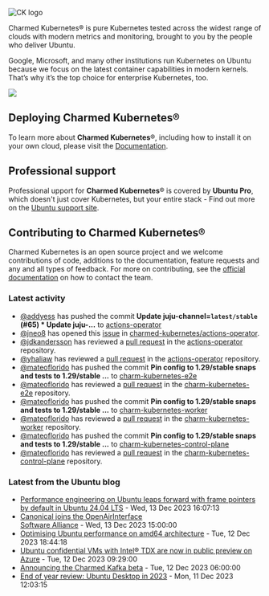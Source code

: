 ![CK logo](https://assets.ubuntu.com/v1/451d4cf4-Charmed+Kubernetes_RGB_onWhite_2022.svg)

Charmed Kubernetes® is pure Kubernetes tested across the widest range of clouds with modern metrics and monitoring, brought to you by the people who deliver Ubuntu.

Google, Microsoft, and many other institutions run Kubernetes on Ubuntu because we focus on the latest container capabilities in modern kernels. That’s why it’s the top choice for enterprise Kubernetes, too.

![](https://assets.ubuntu.com/v1/843c77b6-juju-at-a-glace.svg)

## Deploying Charmed Kubernetes®

To learn more about **Charmed Kubernetes**®, including how to install it on your own cloud, please visit the [Documentation][docs].

## Professional support

Professional upport for **Charmed Kubernetes**® is covered by **Ubuntu Pro**, which doesn't just cover Kubernetes, but your entire stack - Find out more on the [Ubuntu support site](https://ubuntu.com/support).

## Contributing to Charmed Kubernetes®

Charmed Kubernetes is an open source project and we welcome contributions of code, additions to the documentation, feature requests and any and all types of feedback. For more on contributing, see the [official documentation][get-in-touch] on how to contact the team.

<!-- LINKS -->
[docs]: https://ubuntu.com/kubernetes/docs
[get-in-touch]: https://ubuntu.com/kubernetes/docs/get-in-touch

### Latest activity

<!-- activity starts -->
 - [@addyess](https://github.com/addyess) has pushed the commit **Update juju-channel=`latest/stable` (#65)  * Update juju-...** to [actions-operator](https://github.com/charmed-kubernetes/actions-operator)
 - [@jneo8](https://github.com/jneo8) has opened this [issue](https://github.com/charmed-kubernetes/actions-operator/issues/66) in [charmed-kubernetes/actions-operator](https://api.github.com/repos/charmed-kubernetes/actions-operator).
 - [@jdkandersson](https://github.com/jdkandersson) has reviewed a [pull request](https://github.com/charmed-kubernetes/actions-operator/pull/63) in the [actions-operator](https://github.com/charmed-kubernetes/actions-operator) repository.
 - [@yhaliaw](https://github.com/yhaliaw) has reviewed a [pull request](https://github.com/charmed-kubernetes/actions-operator/pull/63) in the [actions-operator](https://github.com/charmed-kubernetes/actions-operator) repository.
 - [@mateoflorido](https://github.com/mateoflorido) has pushed the commit **Pin config to 1.29/stable snaps and tests to 1.29/stable ...** to [charm-kubernetes-e2e](https://github.com/charmed-kubernetes/charm-kubernetes-e2e)
 - [@mateoflorido](https://github.com/mateoflorido) has reviewed a [pull request](https://github.com/charmed-kubernetes/charm-kubernetes-e2e/pull/31) in the [charm-kubernetes-e2e](https://github.com/charmed-kubernetes/charm-kubernetes-e2e) repository.
 - [@mateoflorido](https://github.com/mateoflorido) has pushed the commit **Pin config to 1.29/stable snaps and tests to 1.29/stable ...** to [charm-kubernetes-worker](https://github.com/charmed-kubernetes/charm-kubernetes-worker)
 - [@mateoflorido](https://github.com/mateoflorido) has reviewed a [pull request](https://github.com/charmed-kubernetes/charm-kubernetes-worker/pull/158) in the [charm-kubernetes-worker](https://github.com/charmed-kubernetes/charm-kubernetes-worker) repository.
 - [@mateoflorido](https://github.com/mateoflorido) has pushed the commit **Pin config to 1.29/stable snaps and tests to 1.29/stable ...** to [charm-kubernetes-control-plane](https://github.com/charmed-kubernetes/charm-kubernetes-control-plane)
 - [@mateoflorido](https://github.com/mateoflorido) has reviewed a [pull request](https://github.com/charmed-kubernetes/charm-kubernetes-control-plane/pull/319) in the [charm-kubernetes-control-plane](https://github.com/charmed-kubernetes/charm-kubernetes-control-plane) repository.
<!-- activity ends -->

<!-- roadmap starts -->

<!-- roadmap ends -->

### Latest from the Ubuntu blog

<!-- blog starts -->
* [Performance engineering on Ubuntu leaps forward with frame pointers by default in Ubuntu 24.04 LTS](https://ubuntu.com//blog/ubuntu-performance-engineering-with-frame-pointers-by-default) - Wed, 13 Dec 2023 16:07:13 
* [Canonical joins the OpenAirInterface<br>Software Alliance](https://ubuntu.com//blog/canonical-joins-the-openairinterfacesoftware-alliance) - Wed, 13 Dec 2023 15:00:00 
* [Optimising Ubuntu performance on amd64 architecture](https://ubuntu.com//blog/optimising-ubuntu-performance-on-amd64-architecture) - Tue, 12 Dec 2023 18:44:18 
* [Ubuntu confidential VMs with Intel® TDX are now in public preview on Azure](https://ubuntu.com//blog/ubuntu-confidential-vms-intel-tdx-azure-public-preview) - Tue, 12 Dec 2023 09:29:00 
* [Announcing the Charmed Kafka beta](https://ubuntu.com//blog/charmed-kafka-beta) - Tue, 12 Dec 2023 06:00:00 
* [End of year review: Ubuntu Desktop in 2023](https://ubuntu.com//blog/end-of-year-review-ubuntu-desktop-in-2023) - Mon, 11 Dec 2023 12:03:15 
<!-- blog ends -->
